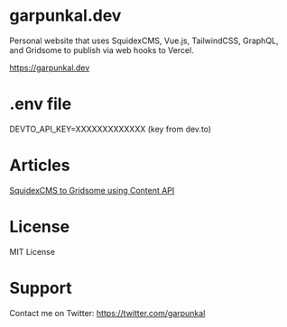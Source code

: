# garpunkal.dev

Personal website that uses SquidexCMS, Vue.js, TailwindCSS, GraphQL, and Gridsome to publish via web hooks to Vercel.

https://garpunkal.dev

# .env file
DEVTO_API_KEY=XXXXXXXXXXXXX (key from dev.to)

# Articles
[SquidexCMS to Gridsome using Content API](https://dev.to/garpunkal/squidexcms-to-gridsome-1p40)
 
# License 
MIT License 
    
# Support
Contact me on Twitter: https://twitter.com/garpunkal

